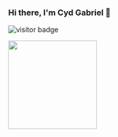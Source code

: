 ### Hi there, I'm Cyd Gabriel 👋

![visitor badge](https://visitor-badge.glitch.me/badge?page_id=cydgabriel.visitor-badge)

<img height="180em" src="https://github-readme-stats.vercel.app/api?username=cydgabriel&show_icons=true&hide_border=true&&count_private=true&include_all_commits=true" />
